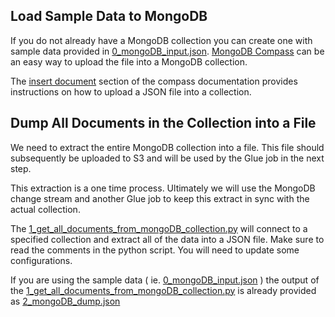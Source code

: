 ## Load Sample Data to MongoDB

If you do not already have a MongoDB collection you can create one with sample data provided in [0_mongoDB_input.json](https://github.com/ev2900/MongoDB_Streams_Glue_Iceberg/blob/main/1_Sample_MongoDB_Data/0_mongoDB_input.json). [MongoDB Compass](https://www.mongodb.com/products/compass) can be an easy way to upload the file into a MongoDB collection. 

The [insert document](https://www.mongodb.com/docs/compass/current/documents/insert/) section of the compass documentation provides instructions on how to upload a JSON file into a collection.

## Dump All Documents in the Collection into a File

We need to extract the entire MongoDB collection into a file. This file should subsequently be uploaded to S3 and will be used by the Glue job in the next step. 

This extraction is a one time process. Ultimately we will use the MongoDB change stream and another Glue job to keep this extract in sync with the actual collection.

The [1_get_all_documents_from_mongoDB_collection.py](https://github.com/ev2900/MongoDB_Streams_Glue_Iceberg/blob/main/1_Sample_MongoDB_Data/1_get_all_documents_from_mongoDB_collection.py) will connect to a specified collection and extract all of the data into a JSON file. Make sure to read the comments in the python script. You will need to update some configurations.

If you are using the sample data ( ie. [0_mongoDB_input.json](https://github.com/ev2900/MongoDB_Streams_Glue_Iceberg/blob/main/1_Sample_MongoDB_Data/0_mongoDB_input.json) ) the output of the [1_get_all_documents_from_mongoDB_collection.py](https://github.com/ev2900/MongoDB_Streams_Glue_Iceberg/blob/main/1_Sample_MongoDB_Data/1_get_all_documents_from_mongoDB_collection.py) is already provided as [2_mongoDB_dump.json](https://github.com/ev2900/MongoDB_Streams_Glue_Iceberg/blob/main/1_Sample_MongoDB_Data/2_mongoDB_dump.json) 
